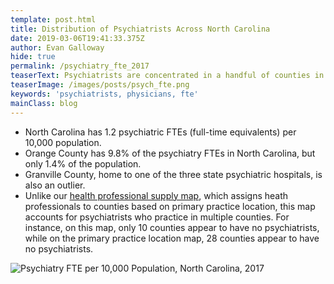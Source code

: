 ```yaml
---
template: post.html
title: Distribution of Psychiatrists Across North Carolina
date: 2019-03-06T19:41:33.375Z
author: Evan Galloway
hide: true
permalink: /psychiatry_fte_2017
teaserText: Psychiatrists are concentrated in a handful of counties in North Carolina.
teaserImage: /images/posts/psych_fte.png
keywords: 'psychiatrists, physicians, fte'
mainClass: blog
---
```

* North Carolina has 1.2 psychiatric FTEs (full-time equivalents) per 10,000 population.
* Orange County has 9.8% of the psychiatry FTEs in North Carolina, but only 1.4% of the population.
* Granville County, home to one of the three state psychiatric hospitals, is also an outlier.
* Unlike our [health professional supply map](https://nchealthworkforce.unc.edu/supply/), which assigns heath professionals to counties based on primary practice location, this map accounts for psychiatrists who practice in multiple counties. For instance, on this map, only 10 counties appear to have no psychiatrists, while on the primary practice location map, 28 counties appear to have no psychiatrists.

![Psychiatry FTE per 10,000 Population, North Carolina, 2017](/images/posts/psych_fte.png)

